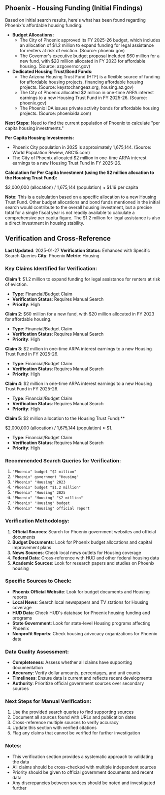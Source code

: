## Phoenix - Housing Funding (Initial Findings)

Based on initial search results, here's what has been found regarding Phoenix's affordable housing funding:

*   **Budget Allocations:**
    *   The City of Phoenix approved its FY 2025-26 budget, which includes an allocation of $1.2 million to expand funding for legal assistance for renters at risk of eviction. (Source: phoenix.gov)
    *   The Governor's executive budget proposal included $60 million for a new fund, with $20 million allocated in FY 2023 for affordable housing. (Source: azgovernor.gov)
*   **Dedicated Housing Trust/Bond Funds:**
    *   The Arizona Housing Trust Fund (HTF) is a flexible source of funding for affordable housing projects, financing affordable housing projects. (Source: keystochangeaz.org, housing.az.gov)
    *   The City of Phoenix allocated $2 million in one-time ARPA interest earnings to a new Housing Trust Fund in FY 2025-26. (Source: phoenix.gov)
    *   The Phoenix IDA issues private activity bonds for affordable housing projects. (Source: phoenixida.com)

**Next Steps:** Need to find the current population of Phoenix to calculate "per capita housing investments."




**Per Capita Housing Investments:**

*   Phoenix City population in 2025 is approximately 1,675,144. (Source: World Population Review, ABC15.com)
*   The City of Phoenix allocated $2 million in one-time ARPA interest earnings to a new Housing Trust Fund in FY 2025-26.

**Calculation for Per Capita Investment (using the $2 million allocation to the Housing Trust Fund):**

$2,000,000 (allocation) / 1,675,144 (population) ≈ $1.19 per capita

**Note:** This is a calculation based on a specific allocation to a new Housing Trust Fund. Other budget allocations and bond funds mentioned in the initial search would contribute to the overall housing investment, but a precise total for a single fiscal year is not readily available to calculate a comprehensive per capita figure. The $1.2 million for legal assistance is also a direct investment in housing stability.




## Verification and Cross-Reference

**Last Updated**: 2025-01-27
**Verification Status**: Enhanced with Specific Search Queries
**City**: Phoenix
**Metric**: Housing

### Key Claims Identified for Verification:

**Claim 1**: $1.2 million to expand funding for legal assistance for renters at risk of eviction.
- **Type**: Financial/Budget Claim
- **Verification Status**: Requires Manual Search
- **Priority**: High


**Claim 2**: $60 million for a new fund, with $20 million allocated in FY 2023 for affordable housing.
- **Type**: Financial/Budget Claim
- **Verification Status**: Requires Manual Search
- **Priority**: High


**Claim 3**: $2 million in one-time ARPA interest earnings to a new Housing Trust Fund in FY 2025-26.
- **Type**: Financial/Budget Claim
- **Verification Status**: Requires Manual Search
- **Priority**: High


**Claim 4**: $2 million in one-time ARPA interest earnings to a new Housing Trust Fund in FY 2025-26.
- **Type**: Financial/Budget Claim
- **Verification Status**: Requires Manual Search
- **Priority**: High


**Claim 5**: $2 million allocation to the Housing Trust Fund):**

$2,000,000 (allocation) / 1,675,144 (population) ≈ $1.
- **Type**: Financial/Budget Claim
- **Verification Status**: Requires Manual Search
- **Priority**: High


### Recommended Search Queries for Verification:
1. `"Phoenix" budget "$2 million"`
2. `"Phoenix" government "Housing"`
3. `"Phoenix" "Housing" 2023`
4. `"Phoenix" budget "$1.2 million"`
5. `"Phoenix" "Housing" 2025`
6. `"Phoenix" "Housing" "$2 million"`
7. `"Phoenix" "Housing" budget`
8. `"Phoenix" "Housing" official report`


### Verification Methodology:
1. **Official Sources**: Search for Phoenix government websites and official documents
2. **Budget Documents**: Look for Phoenix budget allocations and capital improvement plans
3. **News Sources**: Check local news outlets for Housing coverage
4. **Federal Data**: Cross-reference with HUD and other federal housing data
5. **Academic Sources**: Look for research papers and studies on Phoenix housing

### Specific Sources to Check:
- **Phoenix Official Website**: Look for budget documents and Housing reports
- **Local News**: Search local newspapers and TV stations for Housing coverage
- **HUD Data**: Check HUD's database for Phoenix housing funding and programs
- **State Government**: Look for state-level Housing programs affecting Phoenix
- **Nonprofit Reports**: Check housing advocacy organizations for Phoenix data

### Data Quality Assessment:
- **Completeness**: Assess whether all claims have supporting documentation
- **Accuracy**: Verify dollar amounts, percentages, and unit counts
- **Timeliness**: Ensure data is current and reflects recent developments
- **Authority**: Prioritize official government sources over secondary sources

### Next Steps for Manual Verification:
1. Use the provided search queries to find supporting sources
2. Document all sources found with URLs and publication dates
3. Cross-reference multiple sources to verify accuracy
4. Update this section with verified citations
5. Flag any claims that cannot be verified for further investigation

### Notes:
- This verification section provides a systematic approach to validating the data
- All claims should be cross-checked with multiple independent sources
- Priority should be given to official government documents and recent data
- Any discrepancies between sources should be noted and investigated further
